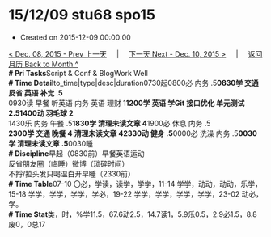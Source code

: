 # 15/12/09 stu68 spo15

* Created on 2015-12-09 00:00:00

[&lt; Dec. 08, 2015 - Prev 上一天](d08.md)     \|     [下一天 Next - Dec. 10, 2015 &gt;](d10.md)     \|     [返回月历 Back to Month ^](index.md)   
**\# Pri Tasks**Script & Conf & BlogWork Well  
**\# Time Detail**to\_time\|type\|desc\|duration0730起0800必 内务 .5**0830学 交通 反省 英语 补觉 .5**  
0930读 早餐 听英语 内务 英语 理财 1**1200学 英语 学Git 接口优化 单元测试 2.51400动 羽毛球 2**  
1430乐 内务 午餐 .5**1830学 清理未读文章 4**1900必 休息 内务 .5  
**2300学 交通 晚餐 4** **清理未读文章 42330动 健身 .5**0000必 洗澡 内务 .5**0030学 清理未读文章 .5**0030睡  
**\# Discipline**早起（0830前）早餐英语运动  
反省朋友圈（临睡）微博（琐碎时间）  
不捋/拉头发只喝温白开早睡（2330前）  
**\# Time Table**07-10 〇必，学读，读学，学学，11-14 学学，动动，动动，乐学，15-18 学学，学学，学学，学必，19-22 学学，学学，学学，学学，23-02 动必，学。  
**\# Time Stat**类，时，%学11.5，67.6动2.5，14.7读1，5.9乐0.5，2.9必1.5，8.8废0，0总17


